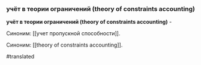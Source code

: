 ### учёт в теории ограничений (theory of constraints accounting)

**учёт в теории ограничений (theory of constraints accounting)** -

Синоним: [[учет пропускной способности]].

Синоним: [[theory of constraints accounting]].

#translated
